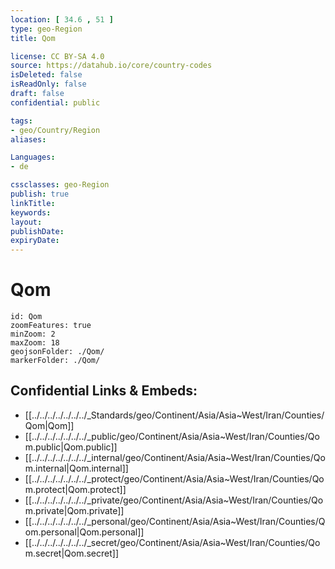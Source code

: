 ```yaml
---
location: [ 34.6 , 51 ] 
type: geo-Region
title: Qom

license: CC BY-SA 4.0
source: https://datahub.io/core/country-codes
isDeleted: false
isReadOnly: false
draft: false
confidential: public

tags:
- geo/Country/Region
aliases:

Languages:
- de

cssclasses: geo-Region
publish: true
linkTitle: 
keywords: 
layout: 
publishDate: 
expiryDate: 
---
```


# Qom

```leaflet
id: Qom
zoomFeatures: true 
minZoom: 2 
maxZoom: 18
geojsonFolder: ./Qom/
markerFolder: ./Qom/
```


## Confidential Links & Embeds: 
- [[../../../../../../../_Standards/geo/Continent/Asia/Asia~West/Iran/Counties/Qom|Qom]] 
- [[../../../../../../../_public/geo/Continent/Asia/Asia~West/Iran/Counties/Qom.public|Qom.public]] 
- [[../../../../../../../_internal/geo/Continent/Asia/Asia~West/Iran/Counties/Qom.internal|Qom.internal]] 
- [[../../../../../../../_protect/geo/Continent/Asia/Asia~West/Iran/Counties/Qom.protect|Qom.protect]] 
- [[../../../../../../../_private/geo/Continent/Asia/Asia~West/Iran/Counties/Qom.private|Qom.private]] 
- [[../../../../../../../_personal/geo/Continent/Asia/Asia~West/Iran/Counties/Qom.personal|Qom.personal]] 
- [[../../../../../../../_secret/geo/Continent/Asia/Asia~West/Iran/Counties/Qom.secret|Qom.secret]] 


